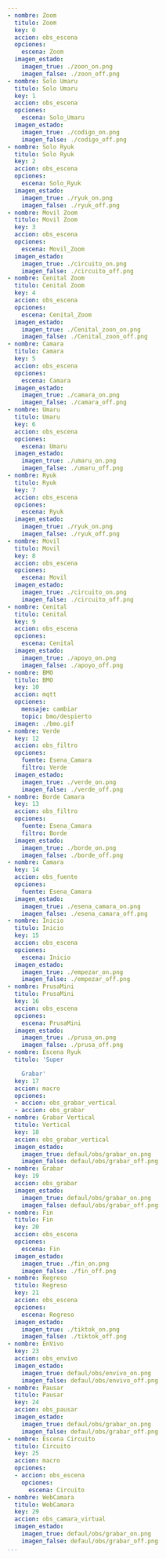 ```yaml
---
- nombre: Zoom
  titulo: Zoom
  key: 0
  accion: obs_escena
  opciones:
    escena: Zoom
  imagen_estado:
    imagen_true: ./zoon_on.png
    imagen_false: ./zoon_off.png
- nombre: Solo Umaru
  titulo: Solo Umaru
  key: 1
  accion: obs_escena
  opciones:
    escena: Solo_Umaru
  imagen_estado:
    imagen_true: ./codigo_on.png
    imagen_false: ./codigo_off.png
- nombre: Solo Ryuk
  titulo: Solo Ryuk
  key: 2
  accion: obs_escena
  opciones:
    escena: Solo_Ryuk
  imagen_estado:
    imagen_true: ./ryuk_on.png
    imagen_false: ./ryuk_off.png
- nombre: Movil Zoom
  titulo: Movil Zoom
  key: 3
  accion: obs_escena
  opciones:
    escena: Movil_Zoom
  imagen_estado:
    imagen_true: ./circuito_on.png
    imagen_false: ./circuito_off.png
- nombre: Cenital Zoom
  titulo: Cenital Zoom
  key: 4
  accion: obs_escena
  opciones:
    escena: Cenital_Zoom
  imagen_estado:
    imagen_true: ./Cenital_zoon_on.png
    imagen_false: ./Cenital_zoon_off.png
- nombre: Camara
  titulo: Camara
  key: 5
  accion: obs_escena
  opciones:
    escena: Camara
  imagen_estado:
    imagen_true: ./camara_on.png
    imagen_false: ./camara_off.png
- nombre: Umaru
  titulo: Umaru
  key: 6
  accion: obs_escena
  opciones:
    escena: Umaru
  imagen_estado:
    imagen_true: ./umaru_on.png
    imagen_false: ./umaru_off.png
- nombre: Ryuk
  titulo: Ryuk
  key: 7
  accion: obs_escena
  opciones:
    escena: Ryuk
  imagen_estado:
    imagen_true: ./ryuk_on.png
    imagen_false: ./ryuk_off.png
- nombre: Movil
  titulo: Movil
  key: 8
  accion: obs_escena
  opciones:
    escena: Movil
  imagen_estado:
    imagen_true: ./circuito_on.png
    imagen_false: ./circuito_off.png
- nombre: Cenital
  titulo: Cenital
  key: 9
  accion: obs_escena
  opciones:
    escena: Cenital
  imagen_estado:
    imagen_true: ./apoyo_on.png
    imagen_false: ./apoyo_off.png
- nombre: BMO
  titulo: BMO
  key: 10
  accion: mqtt
  opciones:
    mensaje: cambiar
    topic: bmo/despierto
  imagen: ./bmo.gif
- nombre: Verde
  key: 12
  accion: obs_filtro
  opciones:
    fuente: Esena_Camara
    filtro: Verde
  imagen_estado:
    imagen_true: ./verde_on.png
    imagen_false: ./verde_off.png
- nombre: Borde Camara
  key: 13
  accion: obs_filtro
  opciones:
    fuente: Esena_Camara
    filtro: Borde
  imagen_estado:
    imagen_true: ./borde_on.png
    imagen_false: ./borde_off.png
- nombre: Camara
  key: 14
  accion: obs_fuente
  opciones:
    fuente: Esena_Camara
  imagen_estado:
    imagen_true: ./esena_camara_on.png
    imagen_false: ./esena_camara_off.png
- nombre: Inicio
  titulo: Inicio
  key: 15
  accion: obs_escena
  opciones:
    escena: Inicio
  imagen_estado:
    imagen_true: ./empezar_on.png
    imagen_false: ./empezar_off.png
- nombre: PrusaMini
  titulo: PrusaMini
  key: 16
  accion: obs_escena
  opciones:
    escena: PrusaMini
  imagen_estado:
    imagen_true: ./prusa_on.png
    imagen_false: ./prusa_off.png
- nombre: Escena Ryuk
  titulo: 'Super

    Grabar'
  key: 17
  accion: macro
  opciones:
  - accion: obs_grabar_vertical
  - accion: obs_grabar
- nombre: Grabar Vertical
  titulo: Vertical
  key: 18
  accion: obs_grabar_vertical
  imagen_estado:
    imagen_true: defaul/obs/grabar_on.png
    imagen_false: defaul/obs/grabar_off.png
- nombre: Grabar
  key: 19
  accion: obs_grabar
  imagen_estado:
    imagen_true: defaul/obs/grabar_on.png
    imagen_false: defaul/obs/grabar_off.png
- nombre: Fin
  titulo: Fin
  key: 20
  accion: obs_escena
  opciones:
    escena: Fin
  imagen_estado:
    imagen_true: ./fin_on.png
    imagen_false: ./fin_off.png
- nombre: Regreso
  titulo: Regreso
  key: 21
  accion: obs_escena
  opciones:
    escena: Regreso
  imagen_estado:
    imagen_true: ./tiktok_on.png
    imagen_false: ./tiktok_off.png
- nombre: EnVivo
  key: 23
  accion: obs_envivo
  imagen_estado:
    imagen_true: defaul/obs/envivo_on.png
    imagen_false: defaul/obs/envivo_off.png
- nombre: Pausar
  titulo: Pausar
  key: 24
  accion: obs_pausar
  imagen_estado:
    imagen_true: defaul/obs/grabar_on.png
    imagen_false: defaul/obs/grabar_off.png
- nombre: Escena Circuito
  titulo: Circuito
  key: 25
  accion: macro
  opciones:
  - accion: obs_escena
    opciones:
      escena: Circuito
- nombre: WebCamara
  titulo: WebCamara
  key: 29
  accion: obs_camara_virtual
  imagen_estado:
    imagen_true: defaul/obs/grabar_on.png
    imagen_false: defaul/obs/grabar_off.png
...
```

